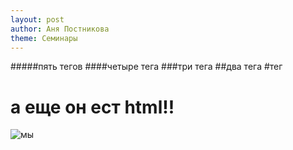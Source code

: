 ```yaml
---
layout: post
author: Аня Постникова
theme: Семинары
---
```

#####пять тегов
####четыре тега
###три тега
##два тега
#тег

<h1>а еще он ест html!!</h1>
<img src="https://ling.hse.ru/data/2019/07/26/1481341643/1.JPG" alt="мы">
